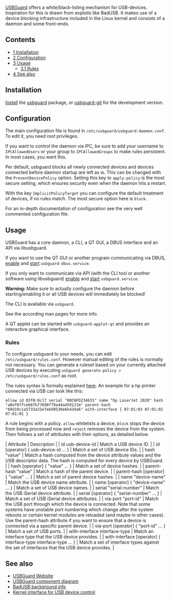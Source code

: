 [USBGuard](https://github.com/dkopecek/usbguard) offers a white/black-listing mechanism for USB-devices. Inspiration for this is drawn from exploits like BadUSB. It makes use of a device blocking infrastructure included in the Linux kernel and consists of a daemon and some front-ends.

## Contents

*   [1 Installation](#Installation)
*   [2 Configuration](#Configuration)
*   [3 Usage](#Usage)
    *   [3.1 Rules](#Rules)
*   [4 See also](#See_also)

## Installation

[Install](/index.php/Install "Install") the [usbguard](https://aur.archlinux.org/packages/usbguard/) package, or [usbguard-git](https://aur.archlinux.org/packages/usbguard-git/) for the development version.

## Configuration

The main configuration file is found in `/etc/usbguard/usbguard-daemon.conf`. To edit it, you need root privileges.

If you want to control the daemon via IPC, be sure to add your username to `IPCAllowedUsers` or your group to `IPCAllowedGroups` to make rules persistent. In most cases, you want this.

Per default, usbguard blocks all newly connected devices and devices connected before daemon startup are left as is. This can be changed with the `PresentDevicePolicy` option. Setting this key to `apply-policy` is the most secure setting, which ensures security even when the daemon hits a restart.

With the key `ImplicitPolicyTarget` you can configure the default treatment of devices, if no rules match. The most secure option here is `block`.

For an in-depth documentation of configuration see the very well commented configuration file.

## Usage

USBGuard has a core daemon, a CLI, a QT GUI, a DBUS interface and an API via libusbguard.

If you want to use the QT GUI or another program communicating via DBUS, [enable](/index.php/Enable "Enable") and [start](/index.php/Start "Start") `usbguard-dbus.service`.

If you only want to communicate via API (with the CLI tool or another software using libusbguard) [enable](/index.php/Enable "Enable") and [start](/index.php/Start "Start") `usbguard.service`.

**Warning:** Make sure to actually configure the daemon before starting/enabling it or all USB devices will immediately be blocked!

The CLI is available via `usbguard`.

See the according man pages for more info.

A QT applet can be started with `usbguard-applet-qt` and provides an interactive graphical interface.

### Rules

To configure usbguard to your needs, you can edit `/etc/usbguard/rules.conf`. However manual editing of the rules is normally not necessary. You can generate a ruleset based on your currently attached USB devices by executing `usbguard generate-policy > /etc/usbguard/rules.conf` as root.

The rules syntax is formally explained [here](https://github.com/USBGuard/usbguard/blob/master/doc/man/usbguard-rules.conf.5.adoc). An example for a hp printer connected via USB can look like this:

```
allow id 03f0:0c17 serial "00CNFD234631" name "hp LaserJet 2020" hash "a0ef07fceb6fb77698f79a44a450121m" parent-hash "69d19c1a5733a31e7e6d9530e6k434a6" with-interface { 07:01:03 07:01:02 07:01:01 }

```

A rule begins with a policy. `allow` whitelists a device, `block` stops the device from being processed now and `reject` removes the device from the system. Then follows a set of attributes with their options, as detailed below.

| Attribute | Description |
| id usb-device-id | Match a USB device ID. |
| id [operator] { usb-device-id ... } | Match a set of USB device IDs. |
| hash "value" | Match a hash computed from the device attribute values and the USB descriptor data. The hash is computed for every device by USBGuard. |
| hash [operator] { "value" ... } | Match a set of device hashes. |
| parent-hash "value" | Match a hash of the parent device. |
| parent-hash [operator] { "value" ... } | Match a set of parent device hashes. |
| name "device-name" | Match the USB device name attribute. |
| name [operator] { "device-name" ... } | Match a set of USB device names. |
| serial "serial-number" | Match the USB iSerial device attribute. |
| serial [operator] { "serial-number" ... } | Match a set of USB iSerial device attributes. |
| via-port "port-id" | Match the USB port through which the device is connected. Note that some systems have unstable port numbering which change after the system reboots or certain kernel modules are reloaded (and maybe in other cases). Use the parent-hash attribute if you want to ensure that a device is connected via a specific parent device. |
| via-port [operator] { "port-id" ... } | Match a set of USB ports. |
| with-interface interface-type | Match an interface type that the USB device provides. |
| with-interface [operator] { interface-type interface-type ... } | Match a set of interface types against the set of interfaces that the USB device provides. |

## See also

*   [USBGuard Website](https://github.com/dkopecek/usbguard/)
*   [USBGuard component diagram](https://raw.githubusercontent.com/dkopecek/usbguard/master/doc/usbguard-component-diagram.png)
*   [BadUSB background info](https://srlabs.de/bites/usb-peripherals-turn/)
*   [Kernel interface for USB device control](https://www.kernel.org/doc/Documentation/usb/authorization.txt)